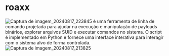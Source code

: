 # roaxx
![Captura de imagem_20240817_223845](https://github.com/user-attachments/assets/48d791d6-ff6d-41dd-9e52-935727b1066a)
é uma ferramenta de linha de comando projetada para ajudar na execução e manipulação de payloads binários, explorar arquivos SUID e executar comandos no sistema. O script é implementado em Python e fornece uma interface interativa para interagir com o sistema alvo de forma controlada.
![Captura de imagem_20240817_213825](https://github.com/user-attachments/assets/730ba819-2712-4174-87e4-200950685f5a)

